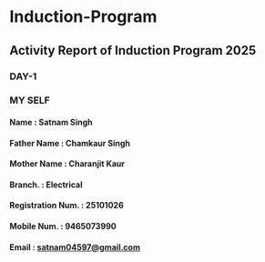 # Induction-Program
## Activity Report of Induction Program 2025
### DAY-1
### MY SELF
#### Name          : Satnam Singh
#### Father Name        : Chamkaur Singh
#### Mother Name        : Charanjit Kaur 
#### Branch.            :  Electrical 
#### Registration Num.  : 25101026
#### Mobile Num.        : 9465073990
#### Email              : satnam04597@gmail.com 

